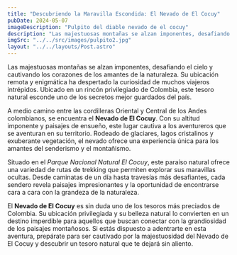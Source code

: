 ```yaml
---
title: "Descubriendo la Maravilla Escondida: El Nevado de El Cocuy"
pubDate: 2024-05-07
imageDescription: "Pulpito del diable nevado de el cocuy"
description: "Las majestuosas montañas se alzan imponentes, desafiando el cielo y cautivando los corazones de los amantes de la naturaleza."
imgSrc: "../../src/images/pulpito2.jpg"
layout: "../../layouts/Post.astro"
---
```


Las majestuosas montañas se alzan imponentes, desafiando el cielo y cautivando los corazones de los amantes de la naturaleza. Su ubicación remota y enigmática ha despertado la curiosidad de muchos viajeros intrépidos. Ubicado en un rincón privilegiado de Colombia, este tesoro natural esconde uno de los secretos mejor guardados del país.

A medio camino entre las cordilleras Oriental y Central de los Andes colombianos, se encuentra el **Nevado de El Cocuy**. Con su altitud imponente y paisajes de ensueño, este lugar cautiva a los aventureros que se aventuran en su territorio. Rodeado de glaciares, lagos cristalinos y exuberante vegetación, el nevado ofrece una experiencia única para los amantes del senderismo y el montañismo.

Situado en el _Parque Nacional Natural El Cocuy_, este paraíso natural ofrece una variedad de rutas de trekking que permiten explorar sus maravillas ocultas. Desde caminatas de un día hasta travesías más desafiantes, cada sendero revela paisajes impresionantes y la oportunidad de encontrarse cara a cara con la grandeza de la naturaleza.

El **Nevado de El Cocuy** es sin duda uno de los tesoros más preciados de Colombia. Su ubicación privilegiada y su belleza natural lo convierten en un destino imperdible para aquellos que buscan conectar con la grandiosidad de los paisajes montañosos. Si estás dispuesto a adentrarte en esta aventura, prepárate para ser cautivado por la majestuosidad del Nevado de El Cocuy y descubrir un tesoro natural que te dejará sin aliento.
